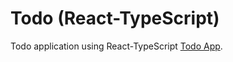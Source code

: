 # Todo (React-TypeScript)

Todo application using React-TypeScript [Todo App](https://github.com/todo-react-ts).
